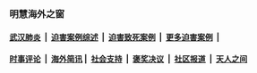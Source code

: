 
### 明慧海外之窗

####  [武汉肺炎](indexes/365.md?t=06012300) &nbsp;|&nbsp;  [迫害案例综述](indexes/328.md?t=06012300) &nbsp;|&nbsp; [迫害致死案例](indexes/277.md?t=06012300)  &nbsp;|&nbsp; [更多迫害案例](indexes/81.md?t=06012300)  &nbsp;|&nbsp; 
####  [时事评论](indexes/19.md?t=06012300) &nbsp;|&nbsp; [海外简讯](indexes/245.md?t=06012300)&nbsp;|&nbsp;  [社会支持](indexes/140.md?t=06012300) &nbsp;|&nbsp; [褒奖决议](indexes/282.md?t=06012300) &nbsp;|&nbsp; [社区报道](indexes/91.md?t=06012300)  &nbsp;|&nbsp; [天人之间](indexes/78.md?t=06012300) 

